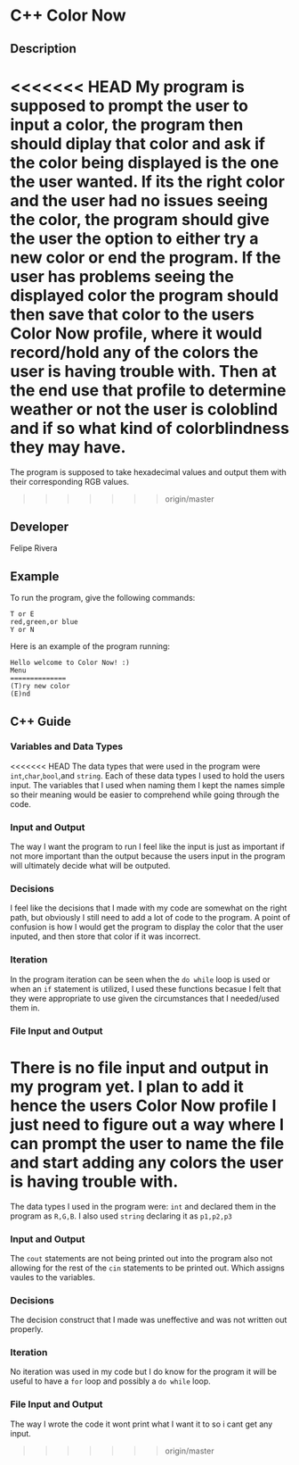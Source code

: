 # C++ Color Now

## Description

<<<<<<< HEAD
My program is supposed to prompt the user to input a color, the program then should diplay that color and ask if the color being displayed is the one the user wanted. If its the right color and the user had no issues seeing the color, the program should give the user the option to either try a new color or end the program. If the user has problems seeing the displayed color the program should then save that color to the users Color Now profile, where it would record/hold any of the colors the user is having trouble with. Then at the end use that profile to determine weather or not the user is coloblind and if so what kind of colorblindness they may have.
=======
The program is supposed to take hexadecimal values and output them with their corresponding RGB values.
>>>>>>> origin/master

## Developer

Felipe Rivera

## Example

To run the program, give the following commands:

```
T or E
red,green,or blue
Y or N
```

Here is an example of the program running:

```
Hello welcome to Color Now! :)
Menu
==============
(T)ry new color
(E)nd
```

## C++ Guide

### Variables and Data Types

<<<<<<< HEAD
The data types that were used in the program were `int`,`char`,`bool`,and `string`. Each of these data types I used to hold the users input. The variables that I used when naming them I kept the names simple so their meaning would be easier to comprehend while going through the code.

### Input and Output

The way I want the program to run I feel like the input is just as important if not more important than the output because the users input in the program will ultimately decide what will be outputed.

### Decisions

I feel like the decisions that I made with my code are somewhat on the right path, but obviously I still need to add a lot of code to the program. A point of confusion is how I would get the program to display the color that the user inputed, and then store that color if it was incorrect. 

### Iteration

In the program iteration can be seen when the `do while` loop is used or when an `if` statement is utilized, I used these functions becasue I felt that they were appropriate to use given the circumstances that I needed/used them in.

### File Input and Output

There is no file input and output in my program yet. I plan to add it hence the users Color Now profile I just need to figure out a way where I can prompt the user to name the file and start adding any colors the user is having trouble with.
=======
The data types I used in the program were: `int` and declared them in the program as `R,G,B`. I also used `string` declaring it as `p1,p2,p3`

### Input and Output

The `cout` statements are not being printed out into the program also not allowing for the rest of the `cin` statements to be printed out. Which assigns vaules to the variables.

### Decisions

The decision construct that I made was uneffective and was not written out properly.

### Iteration

No iteration was used in my code but I do know for the program it will be useful to have a `for` loop and possibly a `do while` loop.

### File Input and Output

The way I wrote the code it wont print what I want it to so i cant get any input.
>>>>>>> origin/master
